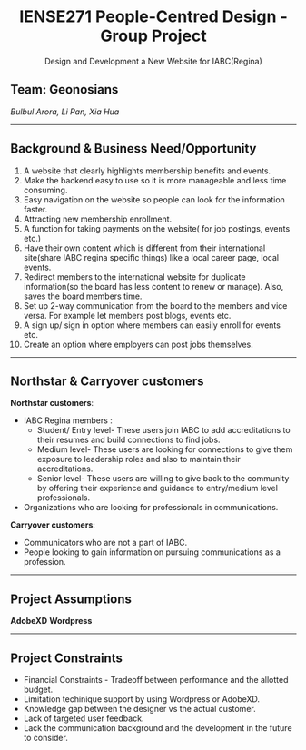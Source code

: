 <h1 align="center">IENSE271 People-Centred Design - Group Project</h1>
<p align="center">Design and Development a New Website for IABC(Regina)</p>

## Team: Geonosians
*Bulbul Arora,*     *Li Pan,*    *Xia Hua* 

---

## Background & Business Need/Opportunity
1. A website that clearly highlights membership benefits and events. 
2. Make the backend easy to use so it is more manageable and less time consuming.  
3. Easy navigation on the website so people can look for the information faster.  
4. Attracting new membership enrollment.
5. A function for taking payments on the website( for job postings, events etc.) 
6. Have their own content which is different from their international site(share IABC regina specific things) like a local career page, local events.
7. Redirect members to the international website for duplicate information(so the board has less content to renew or manage). Also, saves the board members time.
8. Set up 2-way communication from the board to the members and vice versa. For example let members post blogs, events etc.
9. A sign up/ sign in option where members can easily enroll for events etc.
10. Create an option where employers can post jobs themselves.

---

## Northstar & Carryover customers
**Northstar customers**: 
* IABC Regina members :
  * Student/ Entry level- These users join IABC to add accreditations to their resumes and build connections to find jobs.
  * Medium level- These users are looking for connections to give them exposure to leadership roles and also to maintain their accreditations.
  * Senior level- These users are willing to give back to the community by offering their experience and guidance to entry/medium level professionals.
* Organizations who are looking for professionals in communications.

**Carryover customers**: 
* Communicators who are not a part of IABC.
* People looking to gain information on pursuing communications as a profession.

---

## Project Assumptions
**AdobeXD**
**Wordpress**  

---
## Project Constraints
* Financial Constraints - Tradeoff between performance and the allotted budget.
* Limitation techinique support by using Wordpress or AdobeXD.
* Knowledge gap between the designer vs the actual customer. 
* Lack of targeted user feedback.
* Lack the communication background and the development in the future to consider. 
